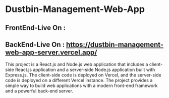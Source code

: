 # Dustbin-Management-Web-App

## FrontEnd-Live On : 
## BackEnd-Live On : https://dustbin-management-web-app-server.vercel.app/

This project is a React.js and Node.js web application that includes a client-side React.js application and a server-side Node.js application built with Express.js. The client-side code is deployed on Vercel, and the server-side code is deployed on a different Vercel instance. The project provides a simple way to build web applications with a modern front-end framework and a powerful back-end server.